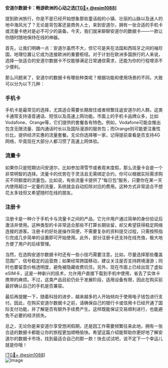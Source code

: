 **安道尔数据卡：畅游欧洲的心动之选[[TG💪+ @esim1088](https://t.me/s/esim1088)]**

提到欧洲旅行，你是不是已经开始想象那些童话般的小镇、壮丽的山脉以及迷人的地中海风光了？无论是背包客还是商务人士，来到安道尔，拥有一张合适的手机卡或流量卡绝对是必不可少的装备。今天，我们就来聊聊安道尔的数据卡——一款让你随时随地保持在线的神器。

首先，让我们明确一点：安道尔虽然不大，但它可是夹在法国和西班牙之间的袖珍国，地理位置让它成为连接欧洲的重要枢纽。对于计划在欧洲多国旅行的人来说，选择一张适合的安道尔数据卡不仅能够满足日常通信需求，还能为你的行程增添不少便利。

那么问题来了，安道尔的数据卡有哪些种类呢？根据功能和使用场景的不同，大致可以分为以下几种：

### **手机卡**
手机卡是最常见的选择，尤其适合需要长期居住或者频繁往返安道尔的人群。这类卡通常支持语音通话、短信以及高速上网功能。市面上的手机卡品牌众多，比如Vodafone、Orange等，它们提供的套餐各有特色。例如，Vodafone可能会推出包含无限流量、国内通话时长以及国际漫游的服务包；而Orange则可能更注重性价比，提供经济实惠的流量套餐。无论你选择哪一家，记得提前查看是否支持4G网络，毕竟现在大部分人都习惯了高速上网体验。

### **流量卡**
如果你只是短期访问安道尔，比如参加滑雪节或者周末度假，那么流量卡会是一个非常明智的选择。流量卡的优势在于灵活且无需绑定合约，你可以根据实际需求购买不同额度的流量包。比如说，有些流量卡提供了“每日包”服务，只要你在某一天内使用超过一定量的流量，系统就会自动扣除对应的费用。这种方式非常适合不想花太多钱但又希望随时在线的朋友。

### **注册卡**
注册卡是一种介于手机卡与流量卡之间的产品，它允许用户通过简单的身份验证后激活并使用。这种类型的卡非常适合那些不打算长期驻留，却又希望获得稳定网络连接的游客。注册卡的好处是操作简便，不需要复杂的资料提交过程，只需按照指引完成几步简单的设置即可开始使用。此外，部分注册卡还支持在线充值，极大地方便了用户的后续管理。

当然，在选购安道尔数据卡时还有一些小技巧需要注意。比如，尽量选择那些覆盖范围广、信号稳定的运营商；如果经常跨国移动，建议关注是否支持跨境漫游；同时也要留意价格透明度，避免被隐藏收费坑住。另外，现在市面上已经出现了虚拟eSIM卡，这是一种新兴的技术，允许用户直接下载到手机中使用，省去了实体卡携带的麻烦。不过，这类产品目前仍处于发展阶段，适用设备有限，因此在购买前最好确认自己的手机是否兼容。

最后再提醒一下，随着科技的进步，越来越多的人开始倾向于使用电子钱包进行支付。因此，在购买安道尔数据卡之前，请确保自己的银行卡或信用卡已经开通了国际支付功能，并了解是否有额外手续费产生。这样既能保证交易顺利进行，也能避免不必要的经济损失。

总之，无论你是来安道尔享受悠闲假期，还是因工作需要频繁往来此地，拥有一张合适的数据卡都能让你的旅程更加顺畅愉快。希望这篇介绍能帮助你更好地了解安道尔的数据卡市场，找到最适合自己的那一款！快去试试吧，说不定下一个幸运儿就是你哦！

[[TG💪+ @esim1088](https://t.me/s/esim1088)]  
![Image](https://i.postimg.cc/4NQfJmqS/Snipaste-2025-05-13-00-14-12.png)